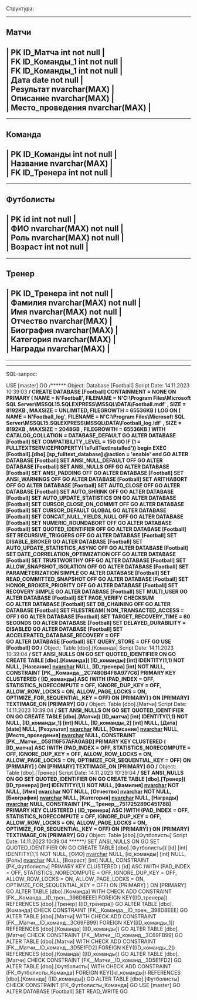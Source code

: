 Структура:

--------
 Матчи
--------
| PK ID_Матча int not null |  
| FK ID_Команды_1 int not null |   
| FK ID_Команды_1 int not null |  
| Дата date not null |  
| Результат nvarchar(MAX) |  
| Описание nvarchar(MAX) |  
| Место_проведения  nvarchar(MAX) |  
-------------------------------

----------
 Команда
----------
| PK ID_Команды int not null |  
| Название nvarchar(MAX) |  
| FK ID_Тренера int not null |  
--------------------------

-------------
 Футболисты
-------------
| PK id int not null |  
| ФИО nvarchar(MAX) not null |  
| Роль nvarchar(MAX) not null |  
| Возраст int not null |  
--------------------------

---------
 Тренер
---------
| PK ID_Тренера int not null |  
| Фамилия nvarchar(MAX) not null |  
| Имя nvarchar(MAX) not null |  
| Отчество nvarchar(MAX) |  
| Биография nvarchar(MAX) |  
| Категория nvarchar(MAX) |  
| Награды nvarchar(MAX) |  
--------------------------


_________________________________________________________________________________________
_________________________________________________________________________________________

SQL-запрос:

USE [master]
GO
/****** Object:  Database [Football]    Script Date: 14.11.2023 10:39:03 ******/
CREATE DATABASE [Football]
 CONTAINMENT = NONE
 ON  PRIMARY 
( NAME = N'Football', FILENAME = N'C:\Program Files\Microsoft SQL Server\MSSQL15.SQLEXPRESS\MSSQL\DATA\Football.mdf' , SIZE = 8192KB , MAXSIZE = UNLIMITED, FILEGROWTH = 65536KB )
 LOG ON 
( NAME = N'Football_log', FILENAME = N'C:\Program Files\Microsoft SQL Server\MSSQL15.SQLEXPRESS\MSSQL\DATA\Football_log.ldf' , SIZE = 8192KB , MAXSIZE = 2048GB , FILEGROWTH = 65536KB )
 WITH CATALOG_COLLATION = DATABASE_DEFAULT
GO
ALTER DATABASE [Football] SET COMPATIBILITY_LEVEL = 150
GO
IF (1 = FULLTEXTSERVICEPROPERTY('IsFullTextInstalled'))
begin
EXEC [Football].[dbo].[sp_fulltext_database] @action = 'enable'
end
GO
ALTER DATABASE [Football] SET ANSI_NULL_DEFAULT OFF 
GO
ALTER DATABASE [Football] SET ANSI_NULLS OFF 
GO
ALTER DATABASE [Football] SET ANSI_PADDING OFF 
GO
ALTER DATABASE [Football] SET ANSI_WARNINGS OFF 
GO
ALTER DATABASE [Football] SET ARITHABORT OFF 
GO
ALTER DATABASE [Football] SET AUTO_CLOSE OFF 
GO
ALTER DATABASE [Football] SET AUTO_SHRINK OFF 
GO
ALTER DATABASE [Football] SET AUTO_UPDATE_STATISTICS ON 
GO
ALTER DATABASE [Football] SET CURSOR_CLOSE_ON_COMMIT OFF 
GO
ALTER DATABASE [Football] SET CURSOR_DEFAULT  GLOBAL 
GO
ALTER DATABASE [Football] SET CONCAT_NULL_YIELDS_NULL OFF 
GO
ALTER DATABASE [Football] SET NUMERIC_ROUNDABORT OFF 
GO
ALTER DATABASE [Football] SET QUOTED_IDENTIFIER OFF 
GO
ALTER DATABASE [Football] SET RECURSIVE_TRIGGERS OFF 
GO
ALTER DATABASE [Football] SET  DISABLE_BROKER 
GO
ALTER DATABASE [Football] SET AUTO_UPDATE_STATISTICS_ASYNC OFF 
GO
ALTER DATABASE [Football] SET DATE_CORRELATION_OPTIMIZATION OFF 
GO
ALTER DATABASE [Football] SET TRUSTWORTHY OFF 
GO
ALTER DATABASE [Football] SET ALLOW_SNAPSHOT_ISOLATION OFF 
GO
ALTER DATABASE [Football] SET PARAMETERIZATION SIMPLE 
GO
ALTER DATABASE [Football] SET READ_COMMITTED_SNAPSHOT OFF 
GO
ALTER DATABASE [Football] SET HONOR_BROKER_PRIORITY OFF 
GO
ALTER DATABASE [Football] SET RECOVERY SIMPLE 
GO
ALTER DATABASE [Football] SET  MULTI_USER 
GO
ALTER DATABASE [Football] SET PAGE_VERIFY CHECKSUM  
GO
ALTER DATABASE [Football] SET DB_CHAINING OFF 
GO
ALTER DATABASE [Football] SET FILESTREAM( NON_TRANSACTED_ACCESS = OFF ) 
GO
ALTER DATABASE [Football] SET TARGET_RECOVERY_TIME = 60 SECONDS 
GO
ALTER DATABASE [Football] SET DELAYED_DURABILITY = DISABLED 
GO
ALTER DATABASE [Football] SET ACCELERATED_DATABASE_RECOVERY = OFF  
GO
ALTER DATABASE [Football] SET QUERY_STORE = OFF
GO
USE [Football]
GO
/****** Object:  Table [dbo].[Команда]    Script Date: 14.11.2023 10:39:04 ******/
SET ANSI_NULLS ON
GO
SET QUOTED_IDENTIFIER ON
GO
CREATE TABLE [dbo].[Команда](
	[ID_команды] [int] IDENTITY(1,1) NOT NULL,
	[Название] [nvarchar](max) NULL,
	[ID_тренера] [int] NOT NULL,
 CONSTRAINT [PK__Команда__2C7480B4F8A977C6] PRIMARY KEY CLUSTERED 
(
	[ID_команды] ASC
)WITH (PAD_INDEX = OFF, STATISTICS_NORECOMPUTE = OFF, IGNORE_DUP_KEY = OFF, ALLOW_ROW_LOCKS = ON, ALLOW_PAGE_LOCKS = ON, OPTIMIZE_FOR_SEQUENTIAL_KEY = OFF) ON [PRIMARY]
) ON [PRIMARY] TEXTIMAGE_ON [PRIMARY]
GO
/****** Object:  Table [dbo].[Матчи]    Script Date: 14.11.2023 10:39:04 ******/
SET ANSI_NULLS ON
GO
SET QUOTED_IDENTIFIER ON
GO
CREATE TABLE [dbo].[Матчи](
	[ID_матча] [int] IDENTITY(1,1) NOT NULL,
	[ID_команды_1] [int] NULL,
	[ID_команды_2] [int] NULL,
	[Дата] [date] NULL,
	[Результат] [nvarchar](max) NULL,
	[Описание] [nvarchar](max) NULL,
	[Место_проведения] [nvarchar](max) NULL,
 CONSTRAINT [PK__Матчи__058116F57AFA0ABD] PRIMARY KEY CLUSTERED 
(
	[ID_матча] ASC
)WITH (PAD_INDEX = OFF, STATISTICS_NORECOMPUTE = OFF, IGNORE_DUP_KEY = OFF, ALLOW_ROW_LOCKS = ON, ALLOW_PAGE_LOCKS = ON, OPTIMIZE_FOR_SEQUENTIAL_KEY = OFF) ON [PRIMARY]
) ON [PRIMARY] TEXTIMAGE_ON [PRIMARY]
GO
/****** Object:  Table [dbo].[Тренер]    Script Date: 14.11.2023 10:39:04 ******/
SET ANSI_NULLS ON
GO
SET QUOTED_IDENTIFIER ON
GO
CREATE TABLE [dbo].[Тренер](
	[ID_тренера] [int] IDENTITY(1,1) NOT NULL,
	[Фамилия] [nvarchar](max) NOT NULL,
	[Имя] [nvarchar](max) NOT NULL,
	[Отчество] [nvarchar](max) NOT NULL,
	[Биография] [nvarchar](max) NULL,
	[Категория] [nvarchar](max) NULL,
	[Награды] [nvarchar](max) NULL,
 CONSTRAINT [PK__Тренер__751725289C451788] PRIMARY KEY CLUSTERED 
(
	[ID_тренера] ASC
)WITH (PAD_INDEX = OFF, STATISTICS_NORECOMPUTE = OFF, IGNORE_DUP_KEY = OFF, ALLOW_ROW_LOCKS = ON, ALLOW_PAGE_LOCKS = ON, OPTIMIZE_FOR_SEQUENTIAL_KEY = OFF) ON [PRIMARY]
) ON [PRIMARY] TEXTIMAGE_ON [PRIMARY]
GO
/****** Object:  Table [dbo].[Футболисты]    Script Date: 14.11.2023 10:39:04 ******/
SET ANSI_NULLS ON
GO
SET QUOTED_IDENTIFIER ON
GO
CREATE TABLE [dbo].[Футболисты](
	[id] [int] IDENTITY(1,1) NOT NULL,
	[ФИО] [nvarchar](150) NULL,
	[id_команды] [int] NULL,
	[Роль] [nvarchar](150) NULL,
	[Возраст] [int] NULL,
 CONSTRAINT [PK_Футболисты] PRIMARY KEY CLUSTERED 
(
	[id] ASC
)WITH (PAD_INDEX = OFF, STATISTICS_NORECOMPUTE = OFF, IGNORE_DUP_KEY = OFF, ALLOW_ROW_LOCKS = ON, ALLOW_PAGE_LOCKS = ON, OPTIMIZE_FOR_SEQUENTIAL_KEY = OFF) ON [PRIMARY]
) ON [PRIMARY]
GO
ALTER TABLE [dbo].[Команда]  WITH CHECK ADD  CONSTRAINT [FK__Команда__ID_трен__398D8EEE] FOREIGN KEY([ID_тренера])
REFERENCES [dbo].[Тренер] ([ID_тренера])
GO
ALTER TABLE [dbo].[Команда] CHECK CONSTRAINT [FK__Команда__ID_трен__398D8EEE]
GO
ALTER TABLE [dbo].[Матчи]  WITH CHECK ADD  CONSTRAINT [FK__Матчи__ID_команд__3C69FB99] FOREIGN KEY([ID_команды_1])
REFERENCES [dbo].[Команда] ([ID_команды])
GO
ALTER TABLE [dbo].[Матчи] CHECK CONSTRAINT [FK__Матчи__ID_команд__3C69FB99]
GO
ALTER TABLE [dbo].[Матчи]  WITH CHECK ADD  CONSTRAINT [FK__Матчи__ID_команд__3D5E1FD2] FOREIGN KEY([ID_команды_2])
REFERENCES [dbo].[Команда] ([ID_команды])
GO
ALTER TABLE [dbo].[Матчи] CHECK CONSTRAINT [FK__Матчи__ID_команд__3D5E1FD2]
GO
ALTER TABLE [dbo].[Футболисты]  WITH CHECK ADD  CONSTRAINT [FK_Футболисты_Команда] FOREIGN KEY([id_команды])
REFERENCES [dbo].[Команда] ([ID_команды])
GO
ALTER TABLE [dbo].[Футболисты] CHECK CONSTRAINT [FK_Футболисты_Команда]
GO
USE [master]
GO
ALTER DATABASE [Football] SET  READ_WRITE 
GO
